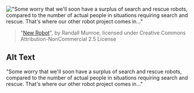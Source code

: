 !["Some worry that we'll soon have a surplus of search and rescue robots, compared to the number of actual people in situations requiring search and rescue. That's where our other robot project comes in..."](https://imgs.xkcd.com/comics/new_robot.png)
> "[New Robot](https://xkcd.com/2128/)", by Randall Munroe, licensed under Creative Commons Attribution-NonCommercial 2.5 License

## Alt Text
"Some worry that we'll soon have a surplus of search and rescue robots, compared to the number of actual people in situations requiring search and rescue. That's where our other robot project comes in..."

